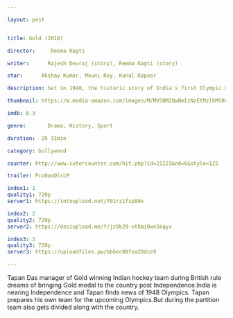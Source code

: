```yaml
---

layout: post


title: Gold (2018)

director:     Reema Kagti

writer:      Rajesh Devraj (story), Reema Kagti (story)

star:      Akshay Kumar, Mouni Roy, Kunal Kapoor

description: Set in 1948, the historic story of India's first Olympic medal post their independence.

thumbnail: https://m.media-amazon.com/images/M/MV5BM2QwNmIzNzEtMzlhMS00MmU1LWFjZGYtNjc5ZTg3NTE5MWY1XkEyXkFqcGdeQXVyODE5NzE3OTE@._V1_UX182_CR0,0,182,268_AL__QL50.jpg

imdb: 8.3

genre:       Drama, History, Sport

duration:  2h 31min

category: bollywood

counter: http://www.cutercounter.com/hit.php?id=21223&nd=6&style=125

trailer: Pcv0aoOlsLM

index1: 1
quality1: 720p
server1: https://intoupload.net/701rz1fzp80x

index2: 2
quality2: 720p
server2: https://desiupload.me/f/jz9k29-xtkmi0wn5kqyx

index3: 3
quality3: 720p
server3: https://uploadfiles.pw/bb6ec08fea20dce9

---
```


Tapan Das manager of Gold winning Indian hockey team during British rule dreams of bringing Gold medal to the country post Independence.India is nearing Independence and Tapan finds news of 1948 Olympics. Tapan prepares his own team for the upcoming Olympics.But during the partition team also gets divided along with the country.